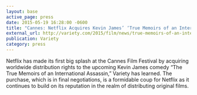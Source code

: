```yaml
---
layout: base
active_page: press
date: 2015-05-19 16:28:00 -0600
title: "Cannes: Netflix Acquires Kevin James’ ‘True Memoirs of an International Assassin’"
external_url: http://variety.com/2015/film/news/true-memoirs-of-an-international-assassin-netflix-kevin-james-1201500854/
publication: Variety
category: press
---
```


Netflix has made its first big splash at the Cannes Film Festival by acquiring worldwide distribution rights to the upcoming Kevin James comedy “The True Memoirs of an International Assassin,” Variety has learned. The purchase, which is in final negotiations, is a formidable coup for Netflix as it continues to build on its reputation in the realm of distributing original films.
<!--more-->
